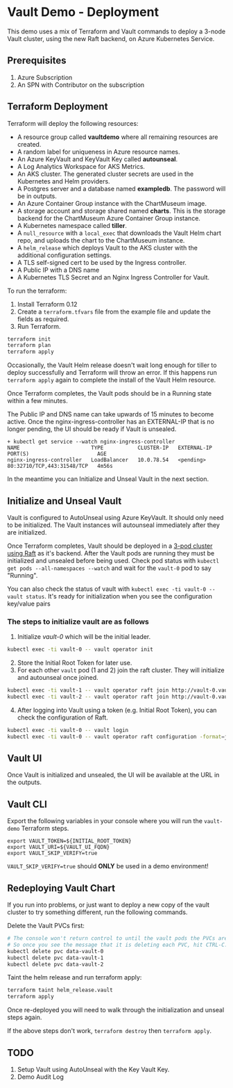 # Vault Demo - Deployment

This demo uses a mix of Terraform and Vault commands to deploy a 3-node Vault cluster, using the new Raft backend, on Azure Kubernetes Service.

## Prerequisites

1. Azure Subscription
2. An SPN with Contributor on the subscription

## Terraform Deployment

Terraform will deploy the following resources:

* A resource group called **vaultdemo** where all remaining resources are created.
* A random label for uniqueness in Azure resource names.
* An Azure KeyVault and KeyVault Key called **autounseal**.
* A Log Analytics Workspace for AKS Metrics.
* An AKS cluster. The generated cluster secrets are used in the Kubernetes and Helm providers.
* A Postgres server and a database named **exampledb**. The password will be in outputs.
* An Azure Container Group instance with the ChartMuseum image.
* A storage account and storage shared named **charts**. This is the storage backend for the ChartMuseum Azure Container Group instance.
* A Kubernetes namespace called **tiller**.
* A `null_resource` with a `local_exec` that downloads the Vault Helm chart repo, and uploads the chart to the ChartMuseum instance.
* A `helm_release` which deploys Vault to the AKS cluster with the additional configuration settings.
* A TLS self-signed cert to be used by the Ingress controller.
* A Public IP with a DNS name
* A Kubernetes TLS Secret and an Nginx Ingress Controller for Vault.

To run the terraform:

1. Install Terraform 0.12
2. Create a `terraform.tfvars` file from the example file and update the fields as required.
3. Run Terraform.
``` sh
terraform init
terraform plan
terraform apply
```

Occasionally, the Vault Helm release doesn't wait long enough for tiller to deploy successfully and Terraform will throw an error. If this happens run `terraform apply` again to complete the install of the Vault Helm resource.

Once Terraform completes, the Vault pods should be in a Running state within a few minutes.

The Public IP and DNS name can take upwards of 15 minutes to become active. Once the nginx-ingress-controller has an EXTERNAL-IP that is no longer pending, the UI should be ready if Vault is unsealed.

```
+ kubectl get service --watch nginx-ingress-controller
NAME                       TYPE           CLUSTER-IP   EXTERNAL-IP   PORT(S)                      AGE
nginx-ingress-controller   LoadBalancer   10.0.78.54   <pending>     80:32710/TCP,443:31548/TCP   4m56s
```

In the meantime you can Initialize and Unseal Vault in the next section.

## Initialize and Unseal Vault

Vault is configured to AutoUnseal using Azure KeyVault. It should only need to be initialized. The Vault instances will autounseal immediately after they are initialized.

Once Terraform completes, Vault should be deployed in a [3-pod cluster using Raft](https://github.com/hashicorp/vault-helm/issues/40) as it's backend. After the Vault pods are running they must be initialized and unsealed before being used. Check pod status with `kubectl get pods --all-namespaces --watch` and wait for the `vault-0` pod to say "Running". 

You can also check the status of vault with `kubectl exec -ti vault-0 -- vault status`. It's ready for initialization when you see the configuration key/value pairs

### The steps to initialize vault are as follows

1. Initialize *vault-0* which will be the initial leader.

``` sh
kubectl exec -ti vault-0 -- vault operator init
```

2. Store the Initial Root Token for later use.
3. For each other `vault` pod (1 and 2) join the raft cluster. They will initialize and autounseal once joined.

``` sh
kubectl exec -ti vault-1 -- vault operator raft join http://vault-0.vault-headless:8200
kubectl exec -ti vault-2 -- vault operator raft join http://vault-0.vault-headless:8200
```

4. After logging into Vault using a token (e.g. Initial Root Token), you can check the configuration of Raft.

``` sh
kubectl exec -ti vault-0 -- vault login
kubectl exec -ti vault-0 -- vault operator raft configuration -format=json
```

## Vault UI

Once Vault is initialized and unsealed, the UI will be available at the URL in the outputs.

## Vault CLI

Export the following variables in your console where you will run the `vault-demo` Terraform steps.

```
export VAULT_TOKEN=${INITIAL_ROOT_TOKEN}
export VAULT_URI=${VAULT_UI_FQDN}
export VAULT_SKIP_VERIFY=true
```

`VAULT_SKIP_VERIFY=true` should **ONLY** be used in a demo environment!

## Redeploying Vault Chart

If you run into problems, or just want to deploy a new copy of the vault cluster to try something different, run the following commands.

Delete the Vault PVCs first:

``` sh
# The console won't return control to until the vault pods the PVCs are attached to are removed, which happens in the terraform taint/apply step.
# So once you see the message that it is deleting each PVC, hit CTRL-C.
kubectl delete pvc data-vault-0
kubectl delete pvc data-vault-1
kubectl delete pvc data-vault-2
```

Taint the helm release and run terraform apply:

``` sh
terraform taint helm_release.vault
terraform apply
```

Once re-deployed you will need to walk through the initialization and unseal steps again.

If the above steps don't work, `terraform destroy` then `terraform apply`.

## TODO

1. Setup Vault using AutoUnseal with the Key Vault Key.
2. Demo Audit Log
